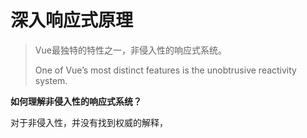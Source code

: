 # 深入响应式原理

> Vue最独特的特性之一，非侵入性的响应式系统。
>
> One of Vue’s most distinct features is the unobtrusive reactivity system. 

**如何理解非侵入性的响应式系统？**

对于非侵入性，并没有找到权威的解释，
